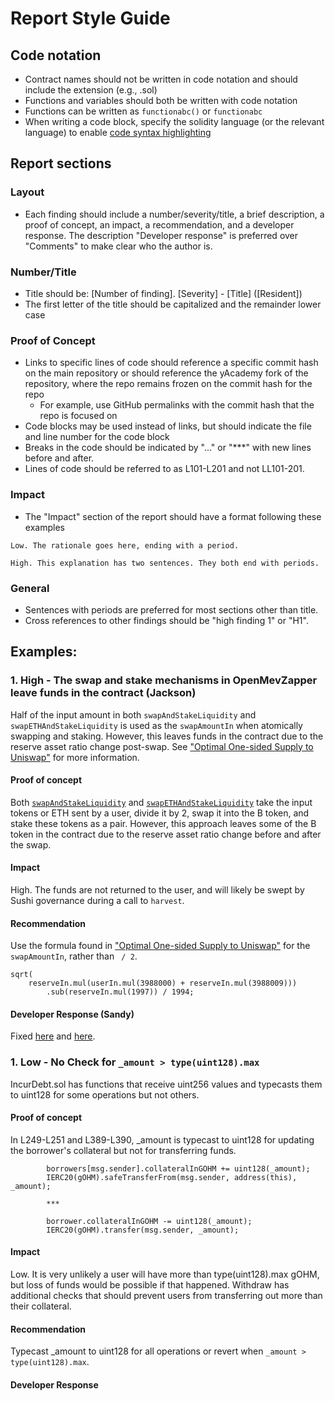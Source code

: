 # Report Style Guide

## Code notation

- Contract names should not be written in code notation and should include the extension (e.g., .sol)
- Functions and variables should both be written with code notation
- Functions can be written as `functionabc()` or `functionabc`
- When writing a code block, specify the solidity language (or the relevant language) to enable [code syntax highlighting](https://www.markdownguide.org/extended-syntax#syntax-highlighting)

## Report sections

### Layout
- Each finding should include a number/severity/title, a brief description, a proof of concept, an impact, a recommendation, and a developer response. The description "Developer response" is preferred over "Comments" to make clear who the author is.

### Number/Title
- Title should be: \[Number of finding\]. \[Severity\] - \[Title\] (\[Resident\])
- The first letter of the title should be capitalized and the remainder lower case

### Proof of Concept
- Links to specific lines of code should reference a specific commit hash on the main repository or should reference the yAcademy fork of the repository, where the repo remains frozen on the commit hash for the repo
  - For example, use GitHub permalinks with the commit hash that the repo is focused on
- Code blocks may be used instead of links, but should indicate the file and line number for the code block
- Breaks in the code should be indicated by "..." or "\*\*\*" with new lines before and after.
- Lines of code should be referred to as L101-L201 and not LL101-201. 

### Impact
- The "Impact" section of the report should have a format following these examples
```
Low. The rationale goes here, ending with a period.

High. This explanation has two sentences. They both end with periods.
```

### General
- Sentences with periods are preferred for most sections other than title.
- Cross references to other findings should be "high finding 1" or "H1".

## Examples:

### 1. High - The swap and stake mechanisms in OpenMevZapper leave funds in the contract (Jackson)

Half of the input amount in both `swapAndStakeLiquidity` and `swapETHAndStakeLiquidity` is used as the `swapAmountIn` when atomically swapping and staking.  However, this leaves funds in the contract due to the reserve asset ratio change post-swap.  See ["Optimal One-sided Supply to Uniswap"](https://blog.alphaventuredao.io/onesideduniswap/) for more information.

#### Proof of concept

Both [`swapAndStakeLiquidity`](https://github.com/manifoldfinance/OpenMevRouter/blob/8648277c0a89d0091f959948682543bdcf0c280b/contracts/OpenMevZapper.sol#L126-L159) and [`swapETHAndStakeLiquidity`](https://github.com/manifoldfinance/OpenMevRouter/blob/8648277c0a89d0091f959948682543bdcf0c280b/contracts/OpenMevZapper.sol#L165-L195) take the input tokens or ETH sent by a user, divide it by 2, swap it into the B token, and stake these tokens as a pair.  However, this approach leaves some of the B token in the contract due to the reserve asset ratio change before and after the swap.

#### Impact

High.  The funds are not returned to the user, and will likely be swept by Sushi governance during a call to `harvest`.

#### Recommendation

Use the formula found in ["Optimal One-sided Supply to Uniswap"](https://blog.alphaventuredao.io/onesideduniswap/) for the `swapAmountIn`, rather than ` / 2`.


```solidity
sqrt(
    reserveIn.mul(userIn.mul(3988000) + reserveIn.mul(3988009)))
        .sub(reserveIn.mul(1997)) / 1994;
```

#### Developer Response (Sandy)

Fixed [here](https://github.com/manifoldfinance/OpenMevRouter/commit/d95ec8543337787dcb3f7499f6f4ec6d69eb7b52) and [here](https://github.com/manifoldfinance/OpenMevRouter/commit/958a70d6034db745555cf8b9effcb97bd2c59e20).

### 1. Low - No Check for `_amount > type(uint128).max`

IncurDebt.sol has functions that receive uint256 values and typecasts them to uint128 for some operations but not others. 

#### Proof of concept

In L249-L251 and L389-L390, \_amount is typecast to uint128 for updating the borrower's collateral but not for transferring funds.

```solidity
        borrowers[msg.sender].collateralInGOHM += uint128(_amount);
        IERC20(gOHM).safeTransferFrom(msg.sender, address(this), _amount);

        ***

        borrower.collateralInGOHM -= uint128(_amount);
        IERC20(gOHM).transfer(msg.sender, _amount);
```

#### Impact

Low. It is very unlikely a user will have more than type(uint128).max gOHM, but loss of funds would be possible if that happened. Withdraw has additional checks that should prevent users from transferring out more than their collateral.

#### Recommendation

Typecast \_amount to uint128 for all operations or revert when `_amount > type(uint128).max`.

#### Developer Response

